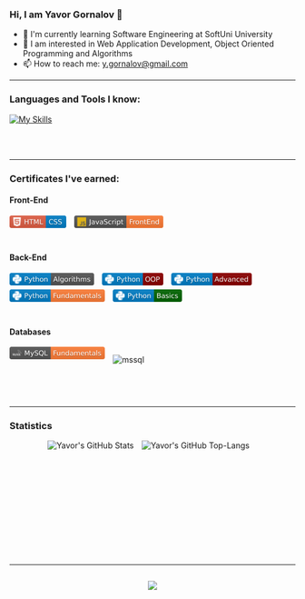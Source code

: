 ### Hi, I am Yavor Gornalov 👋
- 🌱 I'm currently learning Software Engineering at SoftUni University
- 🔭 I am interested in Web Application Development, Object Oriented Programming and Algorithms
- 📫 How to reach me: y.gornalov@gmail.com
<hr />

### Languages and Tools I know:
[![My Skills](https://skillicons.dev/icons?i=cs,dotnet,py,js,html,css,mysql,postgres,visualstudio,pycharm,vscode,github)](https://skillicons.dev)

<!-- <div style="display: flex; flex-wrap: wrap">
  <img align="left" alt="python" height="32px" src="./icons/python_original_ico.svg" style="padding:1em;" />
  <img align="left" alt="mysql" height="32px" src="./icons/mysql_original_ico.svg" style="padding:1em;" />
  <img align="left" alt="postgresql" height="32px" src="./icons/postgresql_plain_ico.svg" style="padding:1em;" />
  <img align="left" alt="html5" height="32px" src="./icons/html5_original_ico.svg" style="padding:1em;" />
  <img align="left" alt="css3" height="32px" src="./icons/css3_original_ico.svg" style="padding:1em;" />
  <img align="left" alt="javascript" height="32px" src="./icons/javascript_original_ico.svg" style="padding:1em;" />
  <img align="left" alt="pycharm" height="32px" src="./icons/pycharm_original_ico.svg" style="padding:1em;" />
  <img align="left" alt="vscode" height="32px" src="./icons/vscode_original_ico.svg" style="padding:1em;" />
  <img align="left" alt="github" height="32px" src="./icons/github_original_ico.svg" style="padding:1em; " />
</div> -->
<br />
<br />
<hr />

### Certificates I've earned:
#### Front-End
<div style="display: flex; flex-wrap: wrap">
  <!-- https://img.shields.io/badge/Python-OOP-darkred?logo=Python&labelColor=blue&logoColor=white&style=flat -->
  <a href="./certificates/html_css_cert.jpeg"><img align="left" alt="html & css" height="22px" src="./badges/html_css_badge.svg" style="padding-right:1em; padding-bottom:0.5em;"/></a>
<!--   https://img.shields.io/badge/JavaScript-FrontEnd-orange?logo=Javascript&labelColor=grey&logoColor=yellow&style=flat -->
  <a href="./certificates/js_front_end_cert.jpeg"><img align="left" alt="js front-end" height="22px" src="./badges/js_front_end_badge.svg" style="padding-right:1em; padding-bottom:0.5em;"/></a>
</div>
<br />

#### Back-End
<div style="display: flex; flex-wrap: wrap">
  <!-- https://img.shields.io/badge/Python-OOP-darkred?logo=Python&labelColor=blue&logoColor=white&style=flat -->
  <a href="./certificates/python_algorithms_cert.jpeg"><img align="left" alt="algorithms" height="22px" src="./badges/python_algorithms_badge.svg" style="padding-right:1em; padding-bottom:0.5em;"/></a>
  <a href="./certificates/python_oop_cert.jpeg"><img align="left" alt="python oop" height="22px" src="./badges/python_oop_badge.svg" style="padding-right:1em; padding-bottom:0.5em;"/></a>
  <a href="./certificates/python_advanced_cert.jpeg"><img align="left" alt="python advanced" height="22px" src="./badges/python_advanced_badge.svg" style="padding-right:1em; padding-bottom:0.5em;"/></a>
  <a href="./certificates/python_fundamentals_cert.jpeg"><img align="left" alt="python fundamentals" height="22px" src="./badges/python_fundamentals_badge.svg" style="padding-right:1em; padding-bottom:0.5em;"/></a>
  <a href="./certificates/python_basics_cert.jpeg"><img align="left" alt="python basics" height="22px" src="./badges/python_basics_badge.svg" style="padding-right:1em; padding-bottom:0.5em;"/></a>
</div>
<br />

#### Databases
<div style="display: flex; flex-wrap: wrap">
  <a href="./certificates/mysql_fundamentals_cert.jpeg"><img align="left" alt="mysql" height="22px" src="./badges/mysql_fundamentals_badge.svg" style="padding-right:1em; padding-bottom:0.5em;"/></a>

  <a href="./certificates/mssql_fundamentals_cert.jpeg"><img align="left" alt="mssql" height="22px" src="https://img.shields.io/badge/MS%20SQL-Fundamentals-orange?logo=microsoftsqlserver&labelColor=darkgreen&logoColor=white&style=flat" style="padding-right:1em; padding-bottom:0.5em;"/></a>

</div>
<br />
<br />
<hr />

### Statistics
<div align="center" style="display: flex; flex-wrap: wrap; justify-content: center;">
  <img height=180 align="center" alt="Yavor's GitHub Stats" src="https://streak-stats.demolab.com?user=yavor-gornalov&theme=dark&border_radius=4.4&background=45%2C09131B%2C09131B&border=0C1A25" style="padding-right:1em; padding-bottom:0.5em;"/>
  <img height=180 align="center" alt="Yavor's GitHub Top-Langs" src="https://github-readme-stats-git-masterrstaa-rickstaa.vercel.app/api/top-langs/?username=yavor-gornalov&layout=compact&hide_border=false&title_color=ff652f&icon_color=FFE400&bg_color=09131B&text_color=ffffff&border_color=0c1a25" style="padding-right:1em; padding-bottom:0.5em;"/>
</div>
<br />
<hr />

<div align="center">
  <img src="https://komarev.com/ghpvc/?username=yavor-gornalov&style=flat-square" style="padding-top:1em; padding-bottom:1em;"/>
</div>
<br />


<!--
**yavor-gornalov/yavor-gornalov** is a ✨ _special_ ✨ repository because its `README.md` (this file) appears on your GitHub profile.

Here are some ideas to get you started:

- 🔭 I’m currently working on ...
- 🌱 I’m currently learning ...
- 👯 I’m looking to collaborate on ...
- 🤔 I’m looking for help with ...
- 💬 Ask me about ...
- 📫 How to reach me: ...
- 😄 Pronouns: ...
- ⚡ Fun fact: ...
-->
